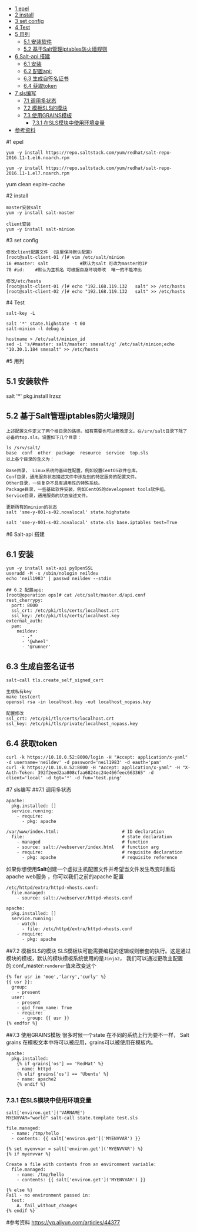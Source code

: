 <!-- TOC depthFrom:1 depthTo:6 withLinks:1 updateOnSave:1 orderedList:0 -->

- [1 epel](#1-epel)
- [2 install](#2-install)
- [3 set config](#3-set-config)
- [4 Test](#4-test)
- [5 用列](#5-用列)
	- [5.1 安装软件](#51-安装软件)
	- [5.2 基于Salt管理iptables防火墙规则](#52-基于salt管理iptables防火墙规则)
- [6 Salt-api 搭建](#6-salt-api-搭建)
	- [6.1 安装](#61-安装)
	- [6.2 配置api:](#62-配置api)
	- [6.3 生成自签名证书](#63-生成自签名证书)
	- [6.4 获取token](#64-获取token)
- [7 sls编写](#7-sls编写)
	- [7.1 调用多状态](#71-调用多状态)
	- [7.2 模板SLS的模块](#72-模板sls的模块)
	- [7.3 使用GRAINS模板](#73-使用grains模板)
		- [7.3.1 在SLS模块中使用环境变量](#731-在sls模块中使用环境变量)
- [参考资料](#参考资料)

<!-- /TOC -->


#1 epel
```
yum -y install https://repo.saltstack.com/yum/redhat/salt-repo-2016.11-1.el6.noarch.rpm

yum -y install https://repo.saltstack.com/yum/redhat/salt-repo-2016.11-1.el7.noarch.rpm
```


yum clean expire-cache

#2 install
```
master安装salt
yum -y install salt-master

client安装
yum -y install salt-minion
```
#3 set config
```
修改client配置文件 （这里保持默认配置）
[root@salt-client-01 /]# vim /etc/salt/minion
16 #master: salt            #默认为salt 可改为master的IP
78 #id:    #默认为主机名 可根据自身环境修改  唯一的不能冲出

修改/etc/hosts
[root@salt-client-01 /]# echo "192.168.119.132   salt" >> /etc/hosts
[root@salt-client-02 /]# echo "192.168.119.132   salt" >> /etc/hosts
```

#4 Test
```
salt-key -L

salt '*' state.highstate -t 60
salt-minion -l debug &  

hostname > /etc/salt/minion_id
sed -i 's/#master: salt/master: smesalt/g' /etc/salt/minion;echo "10.30.1.184 smesalt" >> /etc/hosts
```
#5 用列
## 5.1 安装软件
salt '*' pkg.install lrzsz

## 5.2 基于Salt管理iptables防火墙规则
```
上述配置文件定义了两个根目录的路径。如有需要也可以修改定义。在/srv/salt目录下除了必备的top.sls。设置如下几个目录：

ls /srv/salt/
base  conf  other  package  resource  service  top.sls
以上各个目录的含义为：

Base目录， Linux系统的基础性配置，例如设置CentOS软件仓库。
Conf目录，通用服务状态描述文件中涉及到的特定服务的配置文件。
Other目录，一些复杂不具有通用性的特殊系统。
Package目录，一些基础软件安装，例如CentOS的development tools软件组。
Service目录，通用服务的状态描述文件。

更新所有的minion的状态
salt 'sme-y-001-s-02.novalocal' state.highstate

salt 'sme-y-001-s-02.novalocal' state.sls base.iptables test=True
```

#6 Salt-api 搭建
## 6.1 安装
```
yum -y install salt-api pyOpenSSL
useradd -M -s /sbin/nologin neildev    
echo 'neil1983' | passwd neildev --stdin   

## 6.2 配置api:
[root@operation ops]# cat /etc/salt/master.d/api.conf   
rest_cherrypy:    
  port: 8000    
  ssl_crt: /etc/pki/tls/certs/localhost.crt    
  ssl_key: /etc/pki/tls/certs/localhost.key  
external_auth:    
  pam:    
    neildev:              
      - .*  
      - '@wheel'  
      - '@runner'
```
## 6.3 生成自签名证书
```
salt-call tls.create_self_signed_cert

生成私有key
make testcert
openssl rsa -in localhost.key -out localhost_nopass.key

配置修改
ssl_crt: /etc/pki/tls/certs/localhost.crt
ssl_key: /etc/pki/tls/private/localhost_nopass.key
```
## 6.4 获取token
```
curl -k https://10.10.0.52:8000/login -H "Accept: application/x-yaml" -d username='neildev' -d password='neil1983' -d eauth='pam'
curl -k https://10.10.0.52:8000 -H "Accept: application/x-yaml" -H "X-Auth-Token: 392f2eed2aa808cfaa6824ec24e466feec663365" -d client='local' -d tgt='*' -d fun='test.ping'
```

#7 sls编写
##7.1 调用多状态

```
apache:
  pkg.installed: []
  service.running:
    - require:
      - pkg: apache

/var/www/index.html:                        # ID declaration
  file:                                     # state declaration
    - managed                               # function
    - source: salt://webserver/index.html   # function arg
    - require:                              # requisite declaration
      - pkg: apache                         # requisite reference

```
如果你想使用**Salt**创建一个虚拟主机配置文件并希望当文件发生改变时重启apache web服务 ，你可以我们之前的apache 配置
```
/etc/httpd/extra/httpd-vhosts.conf:
  file.managed:
    - source: salt://webserver/httpd-vhosts.conf

apache:
  pkg.installed: []
  service.running:
    - watch:
      - file: /etc/httpd/extra/httpd-vhosts.conf
    - require:
      - pkg: apache
```
##7.2 模板SLS的模块
SLS模板块可能需要编程的逻辑或则嵌套的执行。这是通过模块的模板，默认的模块模板系统使用的是`Jinja2`， 我们可以通过更改主配置的:conf_master:`renderer`值来改变这个
```
{% for usr in 'moe','larry','curly' %}
{{ usr }}:
  group:
    - present
  user:
    - present
    - gid_from_name: True
    - require:
      - group: {{ usr }}
{% endfor %}
```
##7.3 使用GRAINS模板
很多时候一个state 在不同的系统上行为要不一样， Salt grains 在模板文本中将可以被应用，grains可以被使用在模板内。
```
apache:
  pkg.installed:
    {% if grains['os'] == 'RedHat' %}
    - name: httpd
    {% elif grains['os'] == 'Ubuntu' %}
    - name: apache2
    {% endif %}
```
### 7.3.1 在SLS模块中使用环境变量
```
salt['environ.get']('VARNAME')
MYENVVAR="world" salt-call state.template test.sls

file.managed:
  - name: /tmp/hello
  - contents: {{ salt['environ.get']('MYENVVAR') }}

{% set myenvvar = salt['environ.get']('MYENVVAR') %}
{% if myenvvar %}

Create a file with contents from an environment variable:
  file.managed:
    - name: /tmp/hello
    - contents: {{ salt['environ.get']('MYENVVAR') }}

{% else %}
Fail - no environment passed in:
  test:
    A. fail_without_changes
{% endif %}
```





#参考资料
https://yq.aliyun.com/articles/44377
